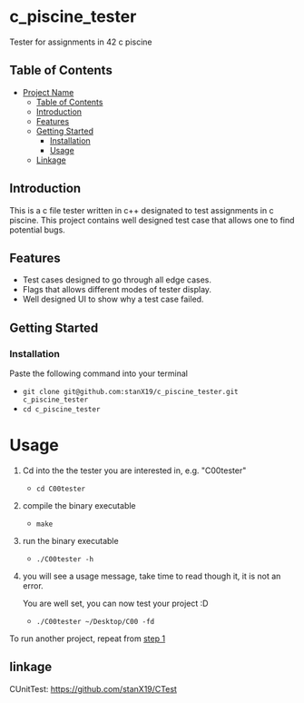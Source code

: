 # c_piscine_tester

Tester for assignments in 42 c piscine

## Table of Contents

- [Project Name](#c_piscine_tester)
  - [Table of Contents](#table-of-contents)
  - [Introduction](#introduction)
  - [Features](#features)
  - [Getting Started](#getting-started)
    - [Installation](#installation)
  	- [Usage](#Usage)
  - [Linkage](#linkage)

## Introduction

This is a c file tester written in c++ designated to test assignments in c piscine. This project contains well designed test case that allows one to find potential bugs.

## Features

- Test cases designed to go through all edge cases.
- Flags that allows different modes of tester display.
- Well designed UI to show why a test case failed.

## Getting Started

### Installation

Paste the following command into your terminal

- `git clone git@github.com:stanX19/c_piscine_tester.git c_piscine_tester`
- `cd c_piscine_tester`

# Usage

1. Cd into the the tester you are interested in, e.g. "C00tester"

	- `cd C00tester`

2. compile the binary executable

	- `make`

3. run the binary executable

	- `./C00tester -h`

4. you will see a usage message, take time to read though it, it is not an error.

	You are well set, you can now test your project :D

	- `./C00tester ~/Desktop/C00 -fd`

To run another project, repeat from [step 1](Usage)

## linkage

CUnitTest: https://github.com/stanX19/CTest

